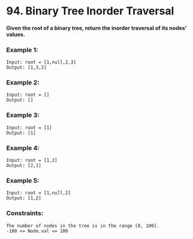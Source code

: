 # 94. Binary Tree Inorder Traversal

#### Given the root of a binary tree, return the inorder traversal of its nodes' values.

### Example 1:
```
Input: root = [1,null,2,3]
Output: [1,3,2]
```

### Example 2:
```
Input: root = []
Output: []
```

### Example 3:
```
Input: root = [1]
Output: [1]
```

### Example 4:
```
Input: root = [1,2]
Output: [2,1]
```

### Example 5:
```
Input: root = [1,null,2]
Output: [1,2]
```

### Constraints:
```
The number of nodes in the tree is in the range [0, 100].
-100 <= Node.val <= 100
```

